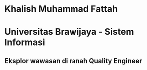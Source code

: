 # Khalish Muhammad Fattah

# Universitas Brawijaya - Sistem Informasi

## Eksplor wawasan di ranah Quality Engineer
